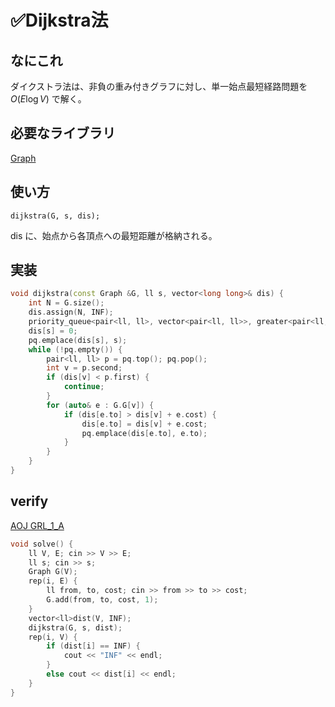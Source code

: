 # ✅Dijkstra法

## なにこれ
ダイクストラ法は、非負の重み付きグラフに対し、単一始点最短経路問題を $O(E \log V)$ で解く。

## 必要なライブラリ
[Graph](https://oxojo.github.io/Oxojo-Library/Graph/Graph)

## 使い方
```
dijkstra(G, s, dis);
```
dis に、始点から各頂点への最短距離が格納される。

## 実装
```cpp
void dijkstra(const Graph &G, ll s, vector<long long>& dis) {
    int N = G.size();
    dis.assign(N, INF);
    priority_queue<pair<ll, ll>, vector<pair<ll, ll>>, greater<pair<ll, ll>>> pq;
    dis[s] = 0;
    pq.emplace(dis[s], s);
    while (!pq.empty()) {
        pair<ll, ll> p = pq.top(); pq.pop();
        int v = p.second;
        if (dis[v] < p.first) {
            continue;
        }
        for (auto& e : G.G[v]) {
            if (dis[e.to] > dis[v] + e.cost) {
                dis[e.to] = dis[v] + e.cost;
                pq.emplace(dis[e.to], e.to);
            }
        }
    }
}
```

## verify
[AOJ GRL_1_A](https://onlinejudge.u-aizu.ac.jp/courses/library/5/GRL/1/GRL_1_A)
```cpp
void solve() {
	ll V, E; cin >> V >> E;
	ll s; cin >> s;
	Graph G(V);
	rep(i, E) {
		ll from, to, cost; cin >> from >> to >> cost;
		G.add(from, to, cost, 1);
	}
	vector<ll>dist(V, INF);
	dijkstra(G, s, dist);
	rep(i, V) {
		if (dist[i] == INF) {
			cout << "INF" << endl;
		}
		else cout << dist[i] << endl;
	}
}
```
